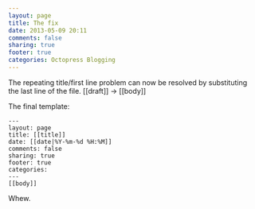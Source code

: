 ```yaml
---
layout: page
title: The fix
date: 2013-05-09 20:11
comments: false
sharing: true
footer: true
categories: Octopress Blogging
---
```

The repeating title/first line problem can now be resolved by substituting the last line of the file. 
     [[draft]] -> [[body]]

The final template:

    ---
    layout: page
    title: [[title]]
    date: [[date|%Y-%m-%d %H:%M]]
    comments: false
    sharing: true
    footer: true
    categories:
    ---
    [[body]]

Whew. 

